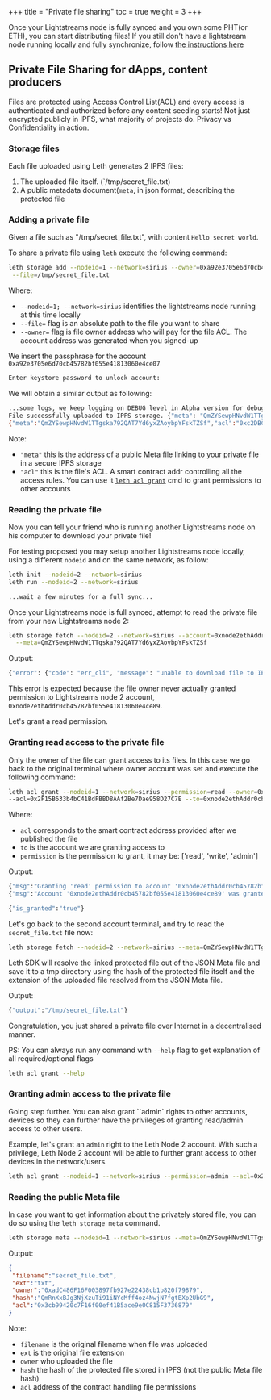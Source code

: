 +++
title = "Private file sharing"
toc = true
weight = 3
+++

Once your Lightstreams node is fully synced and you own some PHT(or ETH),
you can start distributing files! If you still don't have a lightstream node
running locally and fully synchronize, follow [the instructions here](getting-started/quick-start/)

## Private File Sharing for dApps, content producers

Files are protected using Access Control List(ACL) and every access is authenticated and authorized
before any content seeding starts! Not just encrypted publicly in IPFS,
what majority of projects do. Privacy vs Confidentiality in action.

### Storage files

Each file uploaded using Leth generates 2 IPFS files:

1. The uploaded file itself. (`/tmp/secret_file.txt)
1. A public metadata document(`meta`, in json format, describing the protected file

### Adding a private file

Given a file such as "/tmp/secret_file.txt", with content `Hello secret world`.

To share a private file using `leth` execute the following command:

```bash
leth storage add --nodeid=1 --network=sirius --owner=0xa92e3705e6d70cb45782bf055e41813060e4ce07 \
 --file=/tmp/secret_file.txt
```

Where:

- `--nodeid=1; --network=sirius` identifies the lightstreams node running at this time locally
- `--file=` flag is an absolute path to the file you want to share
- `--owner=` flag is file owner address who will pay for the file ACL. The account address was generated when you signed-up


We insert the passphrase for the account `0xa92e3705e6d70cb45782bf055e41813060e4ce07`
```bash
Enter keystore password to unlock account:
```

We will obtain a similar output as following:
```bash
...some logs, we keep logging on DEBUG level in Alpha version for debugging early bugs
File successfully uploaded to IPFS storage.	{"meta": "QmZYSewpHNvdW1TTgska792QAT7Yd6yxZAoybpYFskTZSf"}
{"meta":"QmZYSewpHNvdW1TTgska792QAT7Yd6yxZAoybpYFskTZSf","acl":"0xc2DBC8CdAba2df432C821639B80302f0675D6f74"}
```

  Note:

- `"meta"` this is the address of a public Meta file linking to your private file in a secure IPFS storage
- `"acl"` this is the file's ACL. A smart contract addr controlling all the access rules. You can use it [`leth acl grant`](#granting-read-access-to-the-private-file) cmd to grant permissions to other accounts

### Reading the private file

Now you can tell your friend who is running another Lightstreams node on his computer to download your private file!

For testing proposed you may setup another Lightstreams node locally, using a different `nodeid` and on the same network, as follow:

```bash
leth init --nodeid=2 --network=sirius
leth run --nodeid=2 --network=sirius

...wait a few minutes for a full sync...
```

Once your Lightstreams node is full synced, attempt to read the private file from your new Lightstreams node 2:

```bash
leth storage fetch --nodeid=2 --network=sirius --account=0xnode2ethAddr0cb45782bf055e41813060e4ce89 \
  --meta=QmZYSewpHNvdW1TTgska792QAT7Yd6yxZAoybpYFskTZSf
```

Output:

```bash
{"error": {"code": "err_cli", "message": "unable to download file to IPFS storage. Error: ipfs cat cmd timed out"}
```

This error is expected because the file owner never actually granted permission to Lightstreams node 2 account, `0xnode2ethAddr0cb45782bf055e41813060e4ce89`.

Let's grant a read permission.

### Granting read access to the private file

Only the owner of the file can grant access to its files. In this case we go back to the original terminal
where owner account was set and execute the following command:

```bash
leth acl grant --nodeid=1 --network=sirius --permission=read --owner=0xa92e3705e6d70cb45782bf055e41813060e4ce07 \
--acl=0x2F15B633b4bC41BdFBBD8AAf2Be7Dae958D27C7E --to=0xnode2ethAddr0cb45782bf055e41813060e4ce89
```
Where:

- `acl` corresponds to the smart contract address provided after we published the file
- `to` is the account we are granting access to
- `permission` is the permission to grant, it may be: ['read', 'write', 'admin']

Output:

```bash
{"msg":"Granting 'read' permission to account '0xnode2ethAddr0cb45782bf055e41813060e4ce89'..."}
{"msg":"Account '0xnode2ethAddr0cb45782bf055e41813060e4ce89' was granted 'read' permission."}

{"is_granted":"true"}
```

Let's go back to the second account terminal, and try to read the `secret_file.txt` file now:

```bash
leth storage fetch --nodeid=2 --network=sirius --meta=QmZYSewpHNvdW1TTgska792QAT7Yd6yxZAoybpYFskTZSf --account=0xnode2ethAddr0cb45782bf055e41813060e4ce89
```

Leth SDK will resolve the linked protected file out of the JSON Meta file and save it to a tmp directory using the hash of the protected file itself
and the extension of the uploaded file resolved from the JSON Meta file.

Output:

```bash
{"output":"/tmp/secret_file.txt"}
```

Congratulation, you just shared a private file over Internet in a decentralised manner.

PS: You can always run any command with `--help` flag to get explanation of all required/optional flags

```bash
leth acl grant --help
```

### Granting admin access to the private file

Going step further. You can also grant ``admin` rights to other accounts, devices so they can further have the privileges of granting read/admin access to other users.

Example, let's grant an `admin` right to the Leth Node 2 account. With such a privilege, Leth Node 2 account will be able to further grant access to other devices in the network/users.

```bash
leth acl grant --nodeid=1 --network=sirius --permission=admin --acl=0x2F15B633b4bC41BdFBBD8AAf2Be7Dae958D27C7E --owner=0xa92e3705e6d70cb45782bf055e41813060e4ce07 --to=0xnode2ethAddr0cb45782bf055e41813060e4ce89
```

### Reading the public Meta file

In case you want to get information about the privately stored file, you can do so using the `leth storage meta` command.

```bash
leth storage meta --nodeid=1 --network=sirius --meta=QmZYSewpHNvdW1TTgska792QAT7Yd6yxZAoybpYFskTZSf
```

Output:

```json
{
 "filename":"secret_file.txt",
 "ext":"txt",
 "owner":"0xadC486F16F003897fb927e22438cb1b820f79879",
 "hash":"QmRnXxBJg3NjXzuTi91iNYcMff4oz4NwjN7fgtBXp2UbG9",
 "acl":"0x3cb99420c7F16f00ef41B5ace9e0C815F3736879"
}
```

Note:

- `filename` is the original filename when file was uploaded
- `ext` is the original file extension
- `owner` who uploaded the file
- `hash` the hash of the protected file stored in IPFS (not the public Meta file hash)
- `acl` address of the contract handling file permissions

